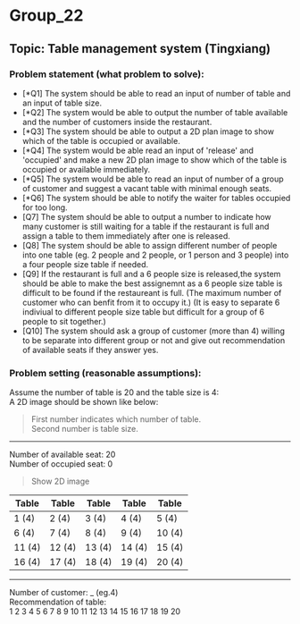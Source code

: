 # Group_22

## Topic: Table management system (Tingxiang)

### Problem statement (what problem to solve):

- [*Q1] The system should be able to read an input of number of table and an input of table size.  
- [*Q2] The system would be able to output the number of table available and the number of customers inside the restaurant.  
- [*Q3] The system should be able to output a 2D plan image to show which of the table is occupied or available.  
- [*Q4] The system would be able read an input of 'release' and 'occupied' and make a new 2D plan image to show which of the table is occupied or available immediately.  
- [*Q5] The system would be able to read an input of number of a group of customer and suggest a vacant table with minimal enough seats.
- [*Q6] The system should be able to notify the waiter for tables occupied for too long.  
- [Q7] The system should be able to output a number to indicate how many customer is still waiting for a table if the restaurant is full and assign a table to them immediately after one is released.  
- [Q8] The system should be able to assign different number of people into one table (eg. 2 people and 2 people, or 1 person and 3 people) into a four people size table if needed.
- [Q9] If the restaurant is full and a 6 people size is released,the system should be able to make the best assignemnt as a 6 people size table is difficult to be found if the restaureant is full. (The maximum number of customer who can benfit from it to occupy it.) (It is easy to separate 6 indiviual to different people size table but difficult for a group of 6 people to sit together.)  
- [Q10] The system should ask a group of customer (more than 4) willing to be separate into different group or not and give out recommendation of available seats if they answer yes.  


### Problem setting (reasonable assumptions):  

Assume the number of table is 20 and the table size is 4:  
A 2D image should be shown like below:  

> First number indicates which number of table.  
> Second number is table size.

---  

Number of available seat: 20  
Number of occupied seat: 0  

> Show 2D image

Table | Table | Table | Table | Table
------------ | ------------- | ------------- | ------------- | -------------
1 (4) | 2 (4) | 3 (4) | 4 (4) | 5 (4)
6 (4) | 7 (4) | 8 (4) | 9 (4) | 10 (4)
11 (4) | 12 (4) | 13 (4) | 14 (4) | 15 (4)
16 (4) | 17 (4) | 18 (4) | 19 (4) | 20 (4)

---

Number of customer: _ (eg.4)  
Recommendation of table:  
1 2 3 4 5 6 7 8 9 10 11 12 13 14 15 16 17 18 19 20
